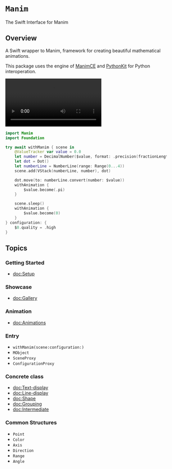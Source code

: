 # ``Manim``

The Swift Interface for Manim

## Overview

A Swift wrapper to Manim, framework for creating beautiful mathematical animations.

This package uses the engine of [ManimCE](https://docs.manim.community/en/stable/index.html) and [PythonKit](https://github.com/pvieito/PythonKit) for Python interoperation.


![video](https://github.com/Vaida12345/Swift-Manim/raw/refs/heads/main/Sources/Manim/Documentation.docc/Resources/DecimalNumber.mov)

```swift
import Manim
import Foundation

try await withManim { scene in
    @ValueTracker var value = 0.0
    let number = DecimalNumber($value, format: .precision(fractionLength: 4))
    let dot = Dot()
    let numberLine = NumberLine(range: Range(0...4))
    scene.add(VStack(numberLine, number), dot)

    dot.move(to: numberLine.convert(number: $value))
    withAnimation {
        $value.become(.pi)
    }

    scene.sleep()
    withAnimation {
        $value.become(0)
    }
} configuration: {
    $0.quality = .high
}
```

## Topics

### Getting Started
- <doc:Setup>

### Showcase
- <doc:Gallery>

### Animation

- <doc:Animations>

### Entry
- ``withManim(scene:configuration:)``
- ``MObject``
- ``SceneProxy``
- ``ConfigurationProxy``

### Concrete class
- <doc:Text-display>
- <doc:Line-display>
- <doc:Shape>
- <doc:Grouping>
- <doc:Intermediate>

### Common Structures
- ``Point``
- ``Color``
- ``Axis``
- ``Direction``
- ``Range``
- ``Angle``
